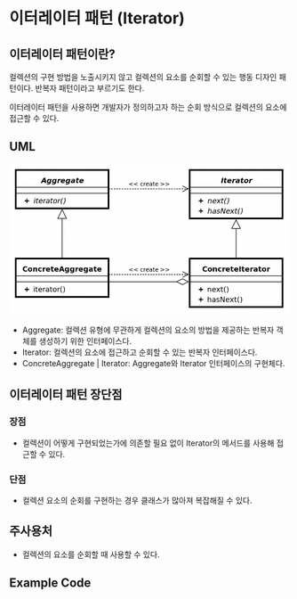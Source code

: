 # 이터레이터 패턴 (Iterator)

## 이터레이터 패턴이란?

컬렉션의 구현 방법을 노출시키지 않고 컬렉션의 요소를 순회할 수 있는 행동 디자인 패턴이다. 반복자 패턴이라고 부르기도 한다.

이터레이터 패턴을 사용하면 개발자가 정의하고자 하는 순회 방식으로 컬렉션의 요소에 접근할 수 있다.

## UML

![iterator-uml](../../../assets/iterator.png)

- Aggregate: 컬렉션 유형에 무관하게 컬렉션의 요소의 방법을 제공하는 반복자 객체를 생성하기 위한 인터페이스다.
- Iterator: 컬렉션의 요소에 접근하고 순회할 수 있는 반복자 인터페이스다.
- ConcreteAggregate | Iterator: Aggregate와 Iterator 인터페이스의 구현체다.

## 이터레이터 패턴 장단점

### 장점

- 컬렉션이 어떻게 구현되었는가에 의존할 필요 없이 Iterator의 메서드를 사용해 접근할 수 있다.

### 단점

- 컬렉션 요소의 순회를 구현하는 경우 클래스가 많아져 복잡해질 수 있다.

## 주사용처

- 컬렉션의 요소를 순회할 때 사용할 수 있다.

## Example Code
